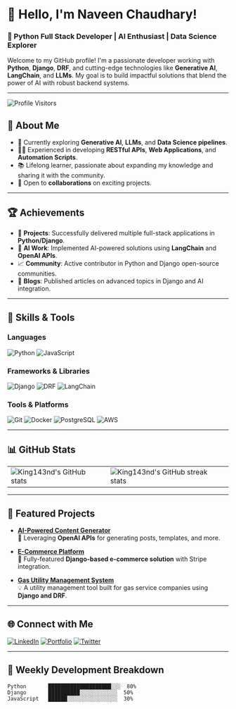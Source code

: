 # 👋 Hello, I'm Naveen Chaudhary!

### 🌟 Python Full Stack Developer | AI Enthusiast | Data Science Explorer

Welcome to my GitHub profile! I'm a passionate developer working with **Python**, **Django**, **DRF**, and cutting-edge technologies like **Generative AI**, **LangChain**, and **LLMs**. My goal is to build impactful solutions that blend the power of AI with robust backend systems.

---

![Profile Visitors](https://visitor-badge.glitch.me/badge?page_id=king143nd.profile)

## 🚀 **About Me**
- 🌱 Currently exploring **Generative AI**, **LLMs**, and **Data Science pipelines**.
- 👨‍💻 Experienced in developing **RESTful APIs**, **Web Applications**, and **Automation Scripts**.
- 📚 Lifelong learner, passionate about expanding my knowledge and sharing it with the community.
- 💼 Open to **collaborations** on exciting projects.

---

## 🏆 **Achievements**
- 🎯 **Projects**: Successfully delivered multiple full-stack applications in **Python/Django**.
- 🏅 **AI Work**: Implemented AI-powered solutions using **LangChain** and **OpenAI APIs**.
- 📈 **Community**: Active contributor in Python and Django open-source communities.
- 📝 **Blogs**: Published articles on advanced topics in Django and AI integration.

---

## 🔧 **Skills & Tools**
### Languages
![Python](https://img.shields.io/badge/Python-3776AB?style=for-the-badge&logo=python&logoColor=white)
![JavaScript](https://img.shields.io/badge/JavaScript-F7DF1E?style=for-the-badge&logo=javascript&logoColor=black)

### Frameworks & Libraries
![Django](https://img.shields.io/badge/Django-092E20?style=for-the-badge&logo=django&logoColor=white)
![DRF](https://img.shields.io/badge/DRF-red?style=for-the-badge&logo=django&logoColor=white)
![LangChain](https://img.shields.io/badge/LangChain-blue?style=for-the-badge&logo=python&logoColor=white)

### Tools & Platforms
![Git](https://img.shields.io/badge/Git-F05032?style=for-the-badge&logo=git&logoColor=white)
![Docker](https://img.shields.io/badge/Docker-2496ED?style=for-the-badge&logo=docker&logoColor=white)
![PostgreSQL](https://img.shields.io/badge/PostgreSQL-336791?style=for-the-badge&logo=postgresql&logoColor=white)
![AWS](https://img.shields.io/badge/AWS-232F3E?style=for-the-badge&logo=amazon-aws&logoColor=white)

---

## 📊 **GitHub Stats**

<table>
<tr>
<td>
<img src="https://github-readme-stats.vercel.app/api?username=king143nd&show_icons=true&theme=radical" alt="King143nd's GitHub stats" />
</td>
<td>
<img src="https://github-readme-streak-stats.herokuapp.com/?user=king143nd&theme=radical" alt="King143nd's GitHub streak stats" />
</td>
</tr>
</table>

---

## 🌟 **Featured Projects**
- [**AI-Powered Content Generator**](https://github.com/king143nd/ai-content-generator)  
  🧠 Leveraging **OpenAI APIs** for generating posts, templates, and more.  

- [**E-Commerce Platform**](https://github.com/king143nd/ecommerce-django)  
  🛒 Fully-featured **Django-based e-commerce solution** with Stripe integration.  

- [**Gas Utility Management System**](https://github.com/king143nd/gas-utility-system)  
  💡 A utility management tool built for gas service companies using **Django and DRF**.  

---

## 🌐 **Connect with Me**
[![LinkedIn](https://img.shields.io/badge/LinkedIn-0077B5?style=for-the-badge&logo=linkedin&logoColor=white)](https://linkedin.com/in/naveen-chaudhary-30410a227)
[![Portfolio](https://img.shields.io/badge/Portfolio-000000?style=for-the-badge&logo=github&logoColor=white)](https://github.com/KING143ND)
[![Twitter](https://img.shields.io/badge/Twitter-1DA1F2?style=for-the-badge&logo=twitter&logoColor=white)](https://twitter.com/kingndnaveen)

---

## 📅 **Weekly Development Breakdown**
```text
Python       ████████████████████░░░  80%
Django       ██████████░░░░░░░░░░░░  50%
JavaScript   ██████░░░░░░░░░░░░░░░░  30%
